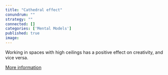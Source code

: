 ```yaml
---
title: "Cathedral effect"
conundrum: ""
strategy: ""
connected: []
categories: ['Mental Models']
published: true
image: 
---
```


Working in spaces with high ceilings has a positive effect on creativity, and vice versa.

[More information](https://assets.csom.umn.edu/assets/71190.pdf)


